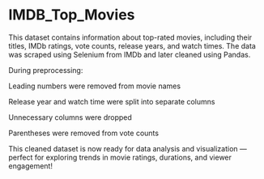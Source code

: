 # IMDB_Top_Movies
This dataset contains information about top-rated movies, including their titles, IMDb ratings, vote counts, release years, and watch times. The data was scraped using Selenium from IMDb and later cleaned using Pandas.

During preprocessing:

Leading numbers were removed from movie names

Release year and watch time were split into separate columns

Unnecessary columns were dropped

Parentheses were removed from vote counts

This cleaned dataset is now ready for data analysis and visualization — perfect for exploring trends in movie ratings, durations, and viewer engagement!
